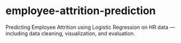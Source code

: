 # employee-attrition-prediction
Predicting Employee Attrition using Logistic Regression on HR data — including data cleaning, visualization, and evaluation.
